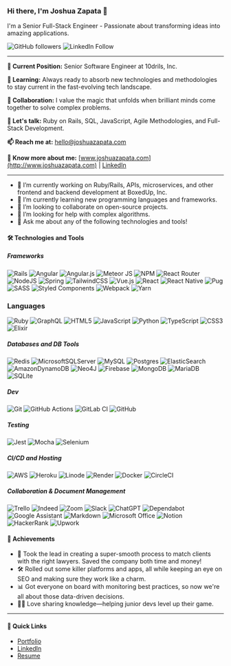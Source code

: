 <!--
**joshuazap/joshuazap** is a ✨ _special_ ✨ repository because its `README.md` (this file) appears on your GitHub profile.

Here are some ideas to get you started:

- 🔭 I’m currently working on ...
- 🌱 I’m currently learning ...
- 👯 I’m looking to collaborate on ...
- 🤔 I’m looking for help with ...
- 💬 Ask me about ...
- 📫 How to reach me: ...
- 😄 Pronouns: ...
- ⚡ Fun fact: ...
-->

### Hi there, I'm Joshua Zapata 👋

I'm a Senior Full-Stack Engineer - Passionate about transforming ideas into amazing applications.

![GitHub followers](https://img.shields.io/github/followers/joshuazap?label=Follow&style=social) ![LinkedIn Follow](https://img.shields.io/badge/-LinkedIn-blue?style=flat-square&logo=Linkedin&logoColor=white&link=https://www.linkedin.com/in/joshuazapata)

---

**🔭 Current Position:** Senior Software Engineer at 10drils, Inc.

**🌱 Learning:** Always ready to absorb new technologies and methodologies to stay current in the fast-evolving tech landscape.

**👯 Collaboration:** I value the magic that unfolds when brilliant minds come together to solve complex problems.

**💬 Let's talk:** Ruby on Rails, SQL, JavaScript, Agile Methodologies, and Full-Stack Development.

**📫 Reach me at:** hello@joshuazapata.com

**📄 Know more about me:** [www.joshuazapata.com](http://www.joshuazapata.com) | [LinkedIn](https://www.linkedin.com/in/joshuazapata)

---

- 🔭 I’m currently working on Ruby/Rails, APIs, microservices, and other frontend and backend development at BoxedUp, Inc.
- 🌱 I’m currently learning new programming languages and frameworks.
- 👯 I’m looking to collaborate on open-source projects.
- 🤔 I’m looking for help with complex algorithms.
- 💬 Ask me about any of the following technologies and tools!

#### 🛠️ Technologies and Tools
##### Frameworks
![Rails](https://img.shields.io/badge/rails-%23CC0000.svg?style=flat&logo=ruby-on-rails&logoColor=white)  ![Angular](https://img.shields.io/badge/angular-%23DD0031.svg?style=flat&logo=angular&logoColor=white)  ![Angular.js](https://img.shields.io/badge/angular.js-%23E23237.svg?style=flat&logo=angularjs&logoColor=white)  ![Meteor JS](https://img.shields.io/badge/meteorjs-%23d74c4c.svg?style=flat&logo=meteor&logoColor=white)  ![NPM](https://img.shields.io/badge/NPM-%23CB3837.svg?style=flat&logo=npm&logoColor=white)  ![React Router](https://img.shields.io/badge/React_Router-CA4245?style=flat&logo=react-router&logoColor=white)  ![NodeJS](https://img.shields.io/badge/node.js-6DA55F?style=flat&logo=node.js&logoColor=white)  ![Spring](https://img.shields.io/badge/spring-%236DB33F.svg?style=flat&logo=spring&logoColor=white)  ![TailwindCSS](https://img.shields.io/badge/tailwindcss-%2338B2AC.svg?style=flat&logo=tailwind-css&logoColor=white)  ![Vue.js](https://img.shields.io/badge/vuejs-%2335495e.svg?style=flat&logo=vuedotjs&logoColor=%234FC08D)  ![React](https://img.shields.io/badge/react-%2320232a.svg?style=flat&logo=react&logoColor=%2361DAFB)  ![React Native](https://img.shields.io/badge/react_native-%2320232a.svg?style=flat&logo=react&logoColor=%2361DAFB)  ![Pug](https://img.shields.io/badge/Pug-FFF?style=flat&logo=pug&logoColor=A86454)  ![SASS](https://img.shields.io/badge/SASS-hotpink.svg?style=flat&logo=SASS&logoColor=white)  ![Styled Components](https://img.shields.io/badge/styled--components-DB7093?style=flat&logo=styled-components&logoColor=white)  ![Webpack](https://img.shields.io/badge/webpack-%238DD6F9.svg?style=flat&logo=webpack&logoColor=black)  ![Yarn](https://img.shields.io/badge/yarn-%232C8EBB.svg?style=flat&logo=yarn&logoColor=white)
### Languages
![Ruby](https://img.shields.io/badge/ruby-%23CC342D.svg?style=flat&logo=ruby&logoColor=white)  ![GraphQL](https://img.shields.io/badge/-GraphQL-E10098?style=flat&logo=graphql&logoColor=white)  ![HTML5](https://img.shields.io/badge/html5-%23E34F26.svg?style=flat&logo=html5&logoColor=white)  ![JavaScript](https://img.shields.io/badge/javascript-%23323330.svg?style=flat&logo=javascript&logoColor=%23F7DF1E)  ![Python](https://img.shields.io/badge/python-3670A0?style=flat&logo=python&logoColor=ffdd54)  ![TypeScript](https://img.shields.io/badge/typescript-%23007ACC.svg?style=flat&logo=typescript&logoColor=white)  ![CSS3](https://img.shields.io/badge/css3-%231572B6.svg?style=flat&logo=css3&logoColor=white)  ![Elixir](https://img.shields.io/badge/elixir-%234B275F.svg?style=flat&logo=elixir&logoColor=white)
##### Databases and DB Tools
![Redis](https://img.shields.io/badge/redis-%23DD0031.svg?style=flat&logo=redis&logoColor=white)  ![MicrosoftSQLServer](https://img.shields.io/badge/Microsoft%20SQL%20Server-CC2927?style=flat&logo=microsoft%20sql%20server&logoColor=white)  ![MySQL](https://img.shields.io/badge/mysql-%2300f.svg?style=flat&logo=mysql&logoColor=white)  ![Postgres](https://img.shields.io/badge/postgres-%23316192.svg?style=flat&logo=postgresql&logoColor=white)  ![ElasticSearch](https://img.shields.io/badge/-ElasticSearch-005571?style=flat&logo=elasticsearch)  ![AmazonDynamoDB](https://img.shields.io/badge/Amazon%20DynamoDB-4053D6?style=flat&logo=Amazon%20DynamoDB&logoColor=white)  ![Neo4J](https://img.shields.io/badge/Neo4j-008CC1?style=flat&logo=neo4j&logoColor=white)  ![Firebase](https://img.shields.io/badge/Firebase-039BE5?style=flat&logo=Firebase&logoColor=white)  ![MongoDB](https://img.shields.io/badge/MongoDB-%234ea94b.svg?style=flat&logo=mongodb&logoColor=white)  ![MariaDB](https://img.shields.io/badge/MariaDB-003545?style=flat&logo=mariadb&logoColor=white)  ![SQLite](https://img.shields.io/badge/sqlite-%2307405e.svg?style=flat&logo=sqlite&logoColor=white)
##### Dev
![Git](https://img.shields.io/badge/git-%23F05033.svg?style=flat&logo=git&logoColor=white)  ![GitHub Actions](https://img.shields.io/badge/github%20actions-%232671E5.svg?style=flat&logo=githubactions&logoColor=white)  ![GitLab CI](https://img.shields.io/badge/gitlab%20ci-%23181717.svg?style=flat&logo=gitlab&logoColor=white)  ![GitHub](https://img.shields.io/badge/github-%23121011.svg?style=flat&logo=github&logoColor=white)
##### Testing
![Jest](https://img.shields.io/badge/-jest-%23C21325?style=flat&logo=jest&logoColor=white)  ![Mocha](https://img.shields.io/badge/-mocha-%238D6748?style=flat&logo=mocha&logoColor=white)  ![Selenium](https://img.shields.io/badge/-selenium-%43B02A?style=flat&logo=selenium&logoColor=white)
##### CI/CD and Hosting
![AWS](https://img.shields.io/badge/AWS-%23FF9900.svg?style=flat&logo=amazon-aws&logoColor=white)  ![Heroku](https://img.shields.io/badge/heroku-%23430098.svg?style=flat&logo=heroku&logoColor=white)  ![Linode](https://img.shields.io/badge/linode-00A95C?style=flat&logo=linode&logoColor=white)  ![Render](https://img.shields.io/badge/Render-%46E3B7.svg?style=flat&logo=render&logoColor=white)  ![Docker](https://img.shields.io/badge/docker-%230db7ed.svg?style=flat&logo=docker&logoColor=white)  ![CircleCI](https://img.shields.io/badge/circle%20ci-%23161616.svg?style=flat&logo=circleci&logoColor=white)
##### Collaboration & Document Management
![Trello](https://img.shields.io/badge/Trello-%23026AA7.svg?style=flat&logo=Trello&logoColor=white)  ![Indeed](https://img.shields.io/badge/indeed-003A9B?style=flat&logo=indeed&logoColor=white)  ![Zoom](https://img.shields.io/badge/Zoom-2D8CFF?style=flat&logo=zoom&logoColor=white)  ![Slack](https://img.shields.io/badge/Slack-4A154B?style=flat&logo=slack&logoColor=white)  ![ChatGPT](https://img.shields.io/badge/chatGPT-74aa9c?style=flat&logo=openai&logoColor=white)  ![Dependabot](https://img.shields.io/badge/dependabot-025E8C?style=flat&logo=dependabot&logoColor=white)  ![Google Assistant](https://img.shields.io/badge/google%20assistant-4285F4?style=flat&logo=google%20assistant&logoColor=white)  ![Markdown](https://img.shields.io/badge/markdown-%23000000.svg?style=flat&logo=markdown&logoColor=white)  ![Microsoft Office](https://img.shields.io/badge/Microsoft_Office-D83B01?style=flat&logo=microsoft-office&logoColor=white)  ![Notion](https://img.shields.io/badge/Notion-%23000000.svg?style=flat&logo=notion&logoColor=white)  ![HackerRank](https://img.shields.io/badge/-Hackerrank-2EC866?style=flat&logo=HackerRank&logoColor=white)  ![Upwork](https://img.shields.io/badge/UpWork-6FDA44?style=flat&logo=Upwork&logoColor=white)

#### 🌟 Achievements

- 🚀 Took the lead in creating a super-smooth process to match clients with the right lawyers. Saved the company both time and money!
- 🛠️ Rolled out some killer platforms and apps, all while keeping an eye on SEO and making sure they work like a charm.
- 📊 Got everyone on board with monitoring best practices, so now we're all about those data-driven decisions.
- 👨‍🏫 Love sharing knowledge—helping junior devs level up their game.

---

#### 🔗 Quick Links

- [Portfolio](http://www.joshuazapata.com)
- [LinkedIn](https://www.linkedin.com/in/joshuazapata)
- [Resume](http://www.joshuazapata.com/resume)
